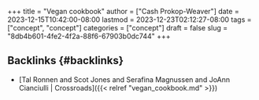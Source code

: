 +++
title = "Vegan cookbook"
author = ["Cash Prokop-Weaver"]
date = 2023-12-15T10:42:00-08:00
lastmod = 2023-12-23T02:12:27-08:00
tags = ["concept", "concept"]
categories = ["concept"]
draft = false
slug = "8db4b601-4fe2-4f2a-88f6-67903b0dc744"
+++

## Backlinks {#backlinks}

-   [Tal Ronnen and Scot Jones and Serafina Magnussen and JoAnn Cianciulli | Crossroads]({{< relref "vegan_cookbook.md" >}})
